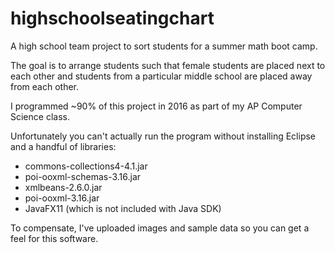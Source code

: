 # highschoolseatingchart
A high school team project to sort students for a summer math boot camp.

The goal is to arrange students such that female students are placed next to each other and students from a particular middle school are placed away from each other.

I programmed ~90% of this project in 2016 as part of my AP Computer Science class.

Unfortunately you can't actually run the program without installing Eclipse and a handful of libraries:

- commons-collections4-4.1.jar
- poi-ooxml-schemas-3.16.jar
- xmlbeans-2.6.0.jar
- poi-ooxml-3.16.jar
- JavaFX11 (which is not included with Java SDK)

To compensate, I've uploaded images and sample data so you can get a feel for this software.